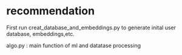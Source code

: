 # recommendation

First run creat_database_and_embeddings.py to generate inital user database, embeddings,etc.

algo.py : main function of ml and datatase processing
